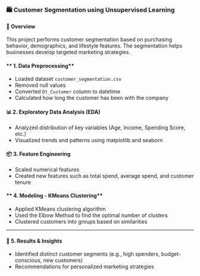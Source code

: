 
### 🛍️ Customer Segmentation using Unsupervised Learning

#### **📌 Overview**

This project performs customer segmentation based on purchasing behavior, demographics, and lifestyle features. The segmentation helps businesses develop targeted marketing strategies.

#### ** 1. Data Preprocessing**

*  Loaded dataset `customer_segmentation.csv`
*  Removed null values
*  Converted `Dt_Customer` column to datetime
*  Calculated how long the customer has been with the company


#### **📊 2. Exploratory Data Analysis (EDA)**

*  Analyzed distribution of key variables (Age, Income, Spending Score, etc.)
*  Visualized trends and patterns using matplotlib and seaborn


#### **📦 3. Feature Engineering**

*  Scaled numerical features
*  Created new features such as total spend, average spend, and customer tenure

#### ** 4. Modeling - KMeans Clustering**

*  Applied KMeans clustering algorithm
*  Used the Elbow Method to find the optimal number of clusters
*  Clustered customers into groups based on similarities

---

#### **📌 5. Results & Insights**

*  Identified distinct customer segments (e.g., high spenders, budget-conscious, new customers)
*  Recommendations for personalized marketing strategies
